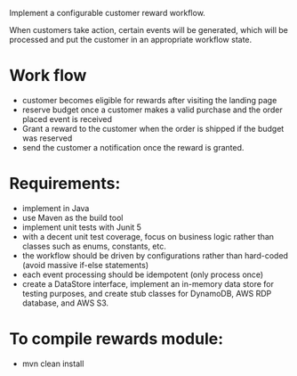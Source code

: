 Implement a configurable customer reward workflow.

When customers take action, certain events will be generated, which will be processed and put the customer in an appropriate workflow state.

# Work flow
- customer becomes eligible for rewards after visiting the landing page
- reserve budget once a customer makes a valid purchase and the order placed event is received
- Grant a reward to the customer when the order is shipped if the budget was reserved
- send the customer a notification once the reward is granted.

# Requirements:
- implement in Java
- use Maven as the build tool
- implement unit tests with Junit 5
- with a decent unit test coverage, focus on business logic rather than classes such as enums, constants, etc.
- the workflow should be driven by configurations rather than hard-coded (avoid massive if-else statements)
- each event processing should be idempotent (only process once)
- create a DataStore interface, implement an in-memory data store for testing purposes, and create stub classes for DynamoDB, AWS RDP database, and AWS S3.

# To compile rewards module:
- mvn clean install